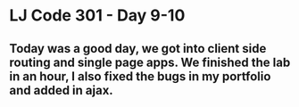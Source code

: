 # LJ Code 301 - Day 9-10

## Today was a good day, we got into client side routing and single page apps. We finished the lab in an hour, I also fixed the bugs in my portfolio and added in ajax.
